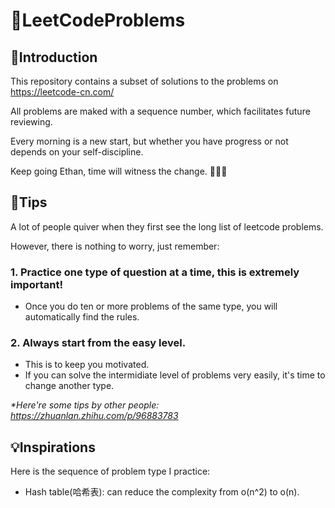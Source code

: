 # 🎈LeetCodeProblems

## 📝Introduction
This repository contains a subset of solutions to the problems on https://leetcode-cn.com/

All problems are maked with a sequence number, which facilitates future reviewing.

Every morning is a new start, but whether you have progress or not depends on your self-discipline.

Keep going Ethan, time will witness the change. 🐛🐛🐛

## 🔑Tips
A lot of people quiver when they first see the long list of leetcode problems.

However, there is nothing to worry, just remember:
### 1. Practice one type of question at a time, this is extremely important!
- Once you do ten or more problems of the same type, you will automatically find the rules.
### 2. Always start from the easy level.
- This is to keep you motivated.
- If you can solve the intermidiate level of problems very easily, it's time to change another type.

_*Here're some tips by other people: https://zhuanlan.zhihu.com/p/96883783_

## 💡Inspirations
Here is the sequence of problem type I practice:

- Hash table(哈希表): can reduce the complexity from o(n^2) to o(n).